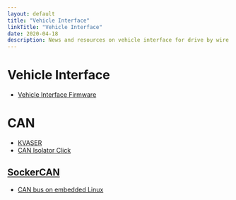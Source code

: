 ```yaml
---
layout: default
title: "Vehicle Interface"
linkTitle: "Vehicle Interface"
date: 2020-04-18
description: News and resources on vehicle interface for drive by wire vehicles
---
```


# Vehicle Interface
* [Vehicle Interface Firmware](https://github.com/openxc/vi-firmware)

# CAN
* [KVASER](https://www.kvaser.com/download/)
* [CAN Isolator Click](https://www.mikroe.com/can-isolator-click)

## [SockerCAN](https://en.m.wikipedia.org/wiki/SocketCAN)
* [CAN bus on embedded Linux](https://elinux.org/CAN_Bus)
